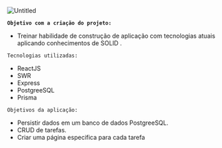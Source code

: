 ![Untitled](https://repository-images.githubusercontent.com/255075959/d1620780-02b9-11eb-9405-e4e95f728525)

**`Objetivo com a criação do projeto:`**

- Treinar habilidade de construção de aplicação com tecnologias atuais aplicando conhecimentos de SOLID .

`Tecnologias utilizadas:`

- ReactJS
- SWR
- Express
- PostgreeSQL
- Prisma

`Objetivos da aplicação:`

- Persistir dados em um banco de dados PostgreeSQL.
- CRUD de tarefas.
- Criar uma página especifica para cada tarefa